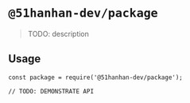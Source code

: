 # `@51hanhan-dev/package`

> TODO: description

## Usage

```
const package = require('@51hanhan-dev/package');

// TODO: DEMONSTRATE API
```
